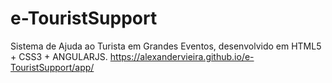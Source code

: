 # e-TouristSupport
Sistema de Ajuda ao Turista em Grandes Eventos, desenvolvido em HTML5 + CSS3 + ANGULARJS.
https://alexandervieira.github.io/e-TouristSupport/app/
